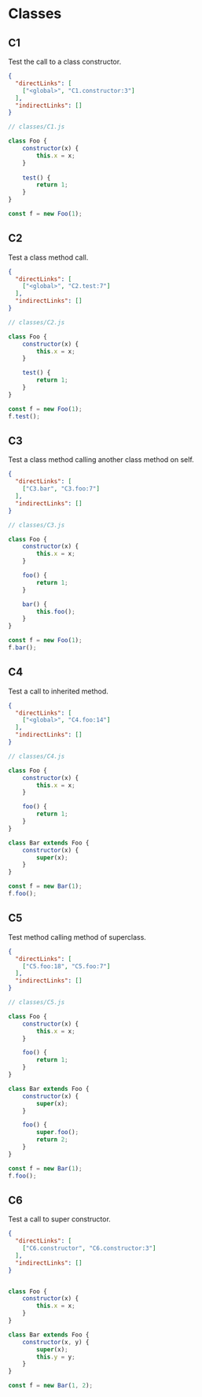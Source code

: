 # Classes

## C1
[//]: # (MAIN: global)
Test the call to a class constructor.

```json
{
  "directLinks": [
    ["<global>", "C1.constructor:3"]
  ],
  "indirectLinks": []
}
```
```js
// classes/C1.js

class Foo {
    constructor(x) {
        this.x = x;
    }  
    
    test() {
        return 1;
    }
}

const f = new Foo(1);
```
[//]: # (END)

## C2
[//]: # (MAIN: global)
Test a class method call.

```json
{
  "directLinks": [
    ["<global>", "C2.test:7"]
  ],
  "indirectLinks": []
}
```
```js
// classes/C2.js

class Foo {
    constructor(x) {
        this.x = x;
    }

    test() {
        return 1;
    }
}

const f = new Foo(1);
f.test();
```
[//]: # (END)

## C3
[//]: # (MAIN: global)
Test a class method calling another class method on self.

```json
{
  "directLinks": [
    ["C3.bar", "C3.foo:7"]
  ],
  "indirectLinks": []
}
```
```js
// classes/C3.js

class Foo {
    constructor(x) { 
        this.x = x;
    }

    foo() {
        return 1;
    }

    bar() {
        this.foo();
    }
}

const f = new Foo(1);
f.bar();
```
[//]: # (END)

## C4
[//]: # (MAIN: global)
Test a call to inherited method.

```json
{
  "directLinks": [
    ["<global>", "C4.foo:14"]
  ],
  "indirectLinks": []
}
```
```js
// classes/C4.js

class Foo {
    constructor(x) {
        this.x = x;
    }

    foo() {
        return 1;
    }
}

class Bar extends Foo {
    constructor(x) {
        super(x);
    }
}

const f = new Bar(1);
f.foo();
```
[//]: # (END)

## C5
[//]: # (MAIN: global)
Test method calling method of superclass.

```json
{
  "directLinks": [
    ["C5.foo:18", "C5.foo:7"]
  ],
  "indirectLinks": []
}
```
```js
// classes/C5.js

class Foo {
    constructor(x) {
        this.x = x;
    }

    foo() {
        return 1;
    }
}

class Bar extends Foo {
    constructor(x) {
        super(x);
    }

    foo() {
        super.foo();
        return 2;
    }
}

const f = new Bar(1);
f.foo();
```
[//]: # (END)

## C6
[//]: # (MAIN: global)
Test a call to super constructor.

```json
{
  "directLinks": [
    ["C6.constructor", "C6.constructor:3"]
  ],
  "indirectLinks": []
}
```
```js

class Foo {
    constructor(x) {
        this.x = x;
    }
}

class Bar extends Foo {
    constructor(x, y) {
        super(x);
        this.y = y;
    }
}

const f = new Bar(1, 2);
```
[//]: # (END)